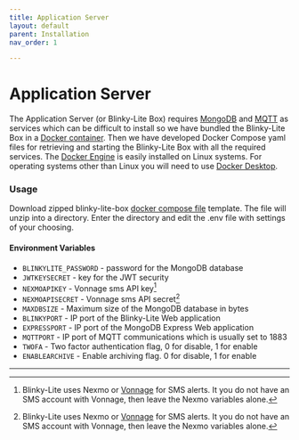 ```yaml
---
title: Application Server
layout: default
parent: Installation
nav_order: 1

---
```

# Application Server

The Application Server (or Blinky-Lite Box) requires [MongoDB] and [MQTT] as services which can be difficult to install so we have bundled the Blinky-Lite Box in a [Docker container]. Then we have developed Docker Compose yaml files for retrieving and starting the Blinky-Lite Box with all the required services. The [Docker Engine] is easily installed on Linux systems. For operating systems other than Linux you will need to use [Docker Desktop].

### Usage

Download zipped  blinky-lite-box [docker compose file] template. The file will unzip into a directory. Enter the directory and edit the .env file with settings of your choosing. 

#### Environment Variables

* `BLINKYLITE_PASSWORD` - password for the MongoDB database
* `JWTKEYSECRET` - key for the JWT security 
* `NEXMOAPIKEY` - Vonnage sms API key[^1]
* `NEXMOAPISECRET` - Vonnage sms API secret[^1]
* `MAXDBSIZE` - Maximum size of the MongoDB database in bytes
* `BLINKYPORT` - IP port of the Blinky-Lite Web application
* `EXPRESSPORT` - IP port of the MongoDB Express Web application
* `MQTTPORT` - IP port of MQTT communications which is usually set to 1883
* `TWOFA` - Two factor authentication flag, 0 for disable, 1 for enable
* `ENABLEARCHIVE` - Enable archiving flag. 0 for disable, 1 for enable


[^1]:Blinky-Lite uses Nexmo or [Vonnage](https://www.vonage.com/communications-apis/sms/) for SMS alerts. It you do not have an SMS account with Vonnage, then leave the Nexmo variables alone.


----
[MongoDB]:https://www.mongodb.com/atlas/database  
[MQTT]:https://mqtt.org  
[Docker container]:https://hub.docker.com/r/blinkylite/blinky-lite-box  
[Docker Engine]:https://docs.docker.com/engine/install  
[Docker Desktop]:https://www.docker.com/products/docker-desktop/  
[docker compose file]:https://github.com/Blinky-Lite/docker-templates/raw/master/blinky-box-docker.zip  
